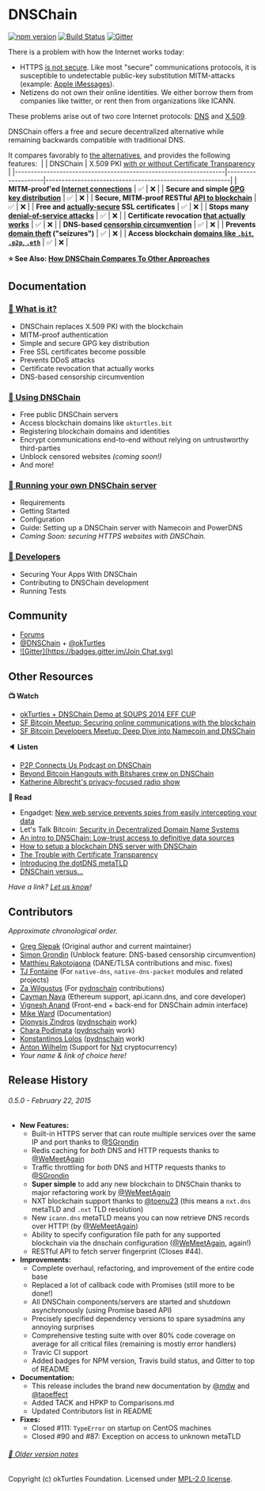 # DNSChain

[![npm version](https://badge.fury.io/js/dnschain.svg)](https://npmjs.org/package/dnschain) [![Build Status](https://img.shields.io/travis/okTurtles/dnschain/mocha.svg?label=build%20(dev))](https://travis-ci.org/okTurtles/dnschain) [![Gitter](https://img.shields.io/badge/GITTER-JOIN%20CHAT%20%E2%86%92-brightgreen.svg)](https://gitter.im/okTurtles/dnschain)

There is a problem with how the Internet works today:

- HTTPS [is not secure](http://okturtles.com/#not-secure). Like most "secure" communications protocols,
  it is susceptible to undetectable public-key substitution MITM-attacks (example: [Apple iMessages](https://www.taoeffect.com/blog/2014/11/update-on-imessages-security/)).
- Netizens do not own their online identities. We either borrow them from
  companies like twitter, or rent then from organizations like ICANN.

These problems arise out of two core Internet protocols:
[DNS](https://en.wikipedia.org/wiki/Domain_Name_System) and [X.509](https://en.wikipedia.org/wiki/X.509).

DNSChain offers a free and secure decentralized alternative while remaining backwards compatible
with traditional DNS.

It compares favorably to [the alternatives](docs/Comparison.md), and provides the following features:
︎
|                                                                  |      DNSChain      | X.509 PKI [with or without Certificate Transparency][ct] |
|------------------------------------------------------------------|--------------------|----------------------------------------------------------|
| __MITM-proof'ed [Internet connections][mitm]__                   | :white_check_mark: | :x:                                                      |
| __Secure and simple [GPG key distribution][gpg]__                | :white_check_mark: | :x:                                                      |
| __Secure, MITM-proof RESTful [API to blockchain][api]__          | :white_check_mark: | :x:                                                      |
| __Free and [actually-secure][free] SSL certificates__            | :white_check_mark: | :x:                                                      |
| __Stops many [denial-of-service attacks][dos]__                  | :white_check_mark: | :x:                                                      |
| __Certificate revocation [that actually works][rev]__            | :white_check_mark: | :x:                                                      |
| __DNS-based [censorship circumvention][cens]__                   | :white_check_mark: | :x:                                                      |
| __Prevents [domain theft][theft] ("seizures")__                  | :white_check_mark: | :x:                                                      |
| __Access blockchain [domains like `.bit`, `.p2p`, `.eth`][use]__ | :white_check_mark: | :x:                                                      |

[ct]: https://blog.okturtles.com/2014/09/the-trouble-with-certificate-transparency/
[mitm]: docs/What-is-it.md#MITMProof
[gpg]: docs/What-is-it.md#GPG
[free]: docs/What-is-it.md#Free
[dos]: docs/What-is-it.md#DDoS
[rev]: docs/What-is-it.md#Revocation
[cens]: docs/What-is-it.md#Censorship
[theft]: https://www.techdirt.com/articles/20141006/02561228743/5000-domains-seized-based-sealed-court-filing-confused-domain-owners-have-no-idea-why.shtml
[use]: docs/How-do-I-use-it.md
[api]: docs/What-is-it.md#API

**:star: See Also: [How DNSChain Compares To Other Approaches](docs/Comparison.md)**

## Documentation

### [:book: What is it?](docs/What-is-it.md)

- DNSChain replaces X.509 PKI with the blockchain
- MITM-proof authentication
- Simple and secure GPG key distribution
- Free SSL certificates become possible
- Prevents DDoS attacks
- Certificate revocation that actually works
- DNS-based censorship circumvention

### [:book: Using DNSChain](docs/How-do-I-use-it.md)

- Free public DNSChain servers
- Access blockchain domains like `okturtles.bit`
- Registering blockchain domains and identities
- Encrypt communications end-to-end without relying on untrustworthy third-parties
- Unblock censored websites *(coming soon!)*
- And more!

### [:book: Running your own DNSChain server](docs/How-do-I-run-my-own.md)

- Requirements
- Getting Started
- Configuration
- Guide: Setting up a DNSChain server with Namecoin and PowerDNS
- *Coming Soon: securing HTTPS websites with DNSChain.*

### [:book: Developers](docs/Developers.md)

- Securing Your Apps With DNSChain
- Contributing to DNSChain development
- Running Tests

## Community

- [Forums](https://forums.okturtles.com)
- [@DNSChain](https://twitter.com/dnschain) + [@okTurtles](https://twitter.com/okTurtles)
- [![Gitter](https://badges.gitter.im/Join Chat.svg)](https://gitter.im/okTurtles/dnschain)

## Other Resources

__:tv: Watch__

- [okTurtles + DNSChain Demo at SOUPS 2014 EFF CUP](https://vimeo.com/100433057)
- [SF Bitcoin Meetup: Securing online communications with the blockchain](https://www.youtube.com/watch?v=Qy1x3Ud8LCI)
- [SF Bitcoin Developers Meetup: Deep Dive into Namecoin and DNSChain](https://www.youtube.com/watch?v=wUiMIy9urTA)

__:speaker: Listen__

- [P2P Connects Us Podcast on DNSChain](http://letstalkbitcoin.com/blog/post/p2p-connects-us-episode-four)
- [Beyond Bitcoin Hangouts with Bitshares crew on DNSChain](https://soundcloud.com/beyond-bitcoin-hangouts/beyond-bitcoin-hangout-greg-slepak-dnschain-2014-10-24)
- [Katherine Albrecht's privacy-focused radio show](http://www.katherinealbrecht.com/show-archives/2014/06/19/)

__:page_facing_up: Read__

- Engadget: [New web service prevents spies from easily intercepting your data](http://www.engadget.com/2014/09/29/okturtles/)
- Let's Talk Bitcoin: [Security in Decentralized Domain Name Systems](http://letstalkbitcoin.com/blog/post/security-in-decentralized-domain-name-systems)
- [An intro to DNSChain: Low-trust access to definitive data sources](http://simondlr.com/post/94988956673/an-intro-to-dnschain-low-trust-access-to)
- [How to setup a blockchain DNS server with DNSChain](docs/setting-up-dnschain-namecoin-powerdns-server.md)
- [The Trouble with Certificate Transparency](https://blog.okturtles.com/2014/09/the-trouble-with-certificate-transparency/)
- [Introducing the dotDNS metaTLD](https://blog.okturtles.com/2014/02/introducing-the-dotdns-metatld/)
- [DNSChain versus...](docs/Comparison.md)

_Have a link? [Let us know](https://twitter.com/dnschain)!_

## Contributors

_Approximate chronological order._

- [Greg Slepak](https://twitter.com/taoeffect) (Original author and current maintainer)
- [Simon Grondin](https://github.com/SGrondin) (Unblock feature: DNS-based censorship circumvention)
- [Matthieu Rakotojaona](https://otokar.looc2011.eu/) (DANE/TLSA contributions and misc. fixes)
- [TJ Fontaine](https://github.com/tjfontaine) (For `native-dns`, `native-dns-packet` modules and related projects)
- [Za Wilgustus](https://twitter.com/ZancasDeArana) (For [pydnschain](https://github.com/okTurtles/pydnschain) contributions)
- [Cayman Nava](https://github.com/WeMeetAgain) (Ethereum support, api.icann.dns, and core developer)
- [Vignesh Anand](https://github.com/vegetableman) (Front-end + back-end for DNSChain admin interface)
- [Mike Ward](https://twitter.com/bocamike) (Documentation)
- [Dionysis Zindros](https://github.com/dionyziz) ([pydnschain](https://github.com/okTurtles/pydnschain) work)
- [Chara Podimata](https://www.linkedin.com/in/charapodimata) ([pydnschain](https://github.com/okTurtles/pydnschain) work)
- [Konstantinos Lolos](https://www.linkedin.com/in/kostislolos) ([pydnschain](https://github.com/okTurtles/pydnschain) work)
- [Anton Wilhelm](https://github.com/toenu23) (Support for [Nxt](http://nxt.org) cryptocurrency)
- *Your name & link of choice here!*

## Release History

###### 0.5.0 - February 22, 2015

- __New Features:__
    + Built-in HTTPS server that can route multiple services over the same IP and port thanks to [@SGrondin](https://github.com/SGrondin)
    + Redis caching for *both* DNS and HTTP requests thanks to [@WeMeetAgain](https://github.com/WeMeetAgain)
    + Traffic throttling for *both* DNS and HTTP requests thanks to [@SGrondin](https://github.com/SGrondin)
    + **Super simple** to add any new blockchain to DNSChain thanks to major refactoring work by [@WeMeetAgain](https://github.com/WeMeetAgain)
    + NXT blockchain support thanks to [@toenu23](https://github.com/toenu23) (this means a `nxt.dns` metaTLD and `.nxt` TLD resolution)
    + New `icann.dns` metaTLD means you can now retrieve DNS records over HTTP! (by [@WeMeetAgain](https://github.com/WeMeetAgain))
    + Ability to specify configuration file path for any supported blockchain via the dnschain configuration ([@WeMeetAgain](https://github.com/WeMeetAgain), again!)
    + RESTful API to fetch server fingerprint (Closes #44).
- __Improvements:__
    + Complete overhaul, refactoring, and improvement of the entire code base
    + Replaced a lot of callback code with Promises (still more to be done!)
    + All DNSChain components/servers are started and shutdown asynchronously (using Promise based API)
    + Precisely specified dependency versions to spare sysadmins any annoying surprises
    + Comprehensive testing suite with over 80% code coverage on average for all critical files (remaining is mostly error handlers)
    + Travic CI support
    + Added badges for NPM version, Travis build status, and Gitter to top of README
- __Documentation:__
    + This release includes the brand new documentation by [@mdw](https://twitter.com/mdw) and [@taoeffect](https://twitter.com/taoeffect)
    + Added TACK and HPKP to Comparisons.md
    + Updated Contributors list in README
- __Fixes:__
    + Closed #111: `TypeError` on startup on CentOS machines
    + Closed #90 and #87: Exception on access to unknown metaTLD

###### [:book: Older version notes](HISTORY.md)

Copyright (c) okTurtles Foundation. Licensed under [MPL-2.0 license](http://mozilla.org/MPL/2.0/).
